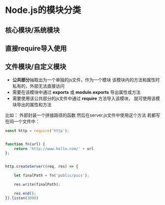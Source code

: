 # Node.js的模块分类

## 核心模块/系统模块
直接require导入使用
---
## 文件模块/自定义模块
- **公共部分**抽取出为一个单独的js文件，作为一个模块
  该模块内的方法和属性时私有的，外部无法直接访问
- 需要在该模块中通过 **exports** 或 **module.exports** 导出属性或方法
- 需要使用该公共部分的js文件中通过 **require** 方法导入该模块，
  就可使用该模块导出的属性和方法


比如：
外部封装一个拼接路径的函数
然后在server.js文件中使用这个方法
若都写在同一个文件中：
``` js
const http = require('http');


function fn(url) {
    return 'http://www.hello.com/' + url
};


http.createServer((req, res) => {

    let finalPath = fn('public/pics');

    res.write(finalPath);

    res.end();
}).listen(3000)